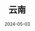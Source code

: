 ---
title: 云南
description: 高原湖泊与蓝天
coverImage: https://photo.chachaphoto.uk/zaijiansongzanlin.jpg
date: 2024-05-03
featured: true
slug: yunnan
---